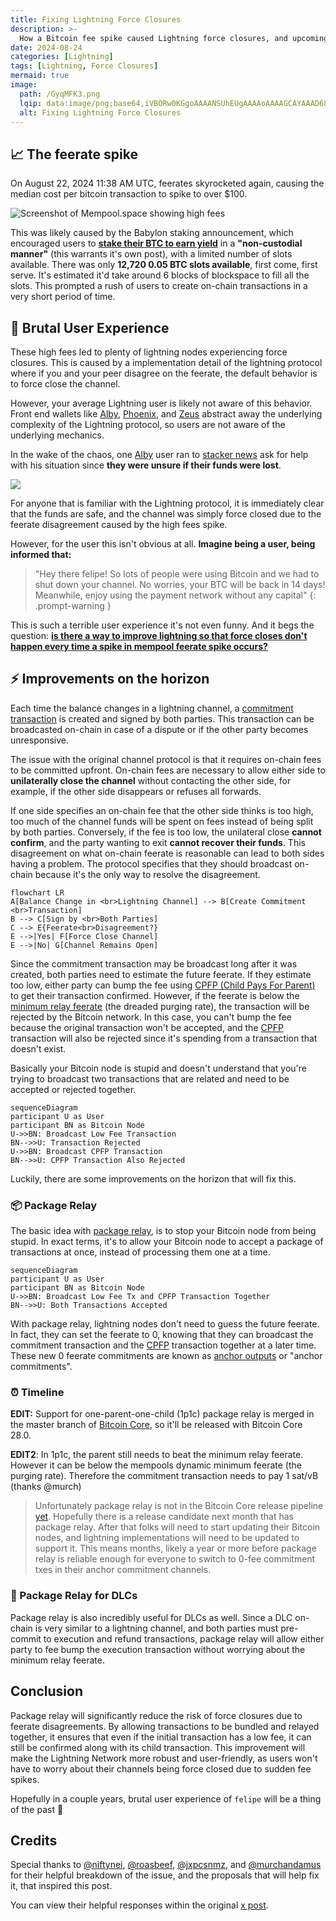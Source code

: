 ```yaml
---
title: Fixing Lightning Force Closures
description: >-
  How a Bitcoin fee spike caused Lightning force closures, and upcoming fixes to prevent them.
date: 2024-08-24
categories: [Lightning]
tags: [Lightning, Force Closures]
mermaid: true
image:
  path: /GyqMFK3.png
  lqip: data:image/png;base64,iVBORw0KGgoAAAANSUhEUgAAAAoAAAAGCAYAAAD68A/GAAAAAklEQVR4AewaftIAAADiSURBVAXBT0+CYADA4R+vhEkIBJnpMqfrzyEvrg9Q9gFalz5ox9bZu2u52arpXDrMSTiMeEGl51FuOp0sDAK265Ra65K7h3vm33Neul2yTUK/N0AIFVUma05bZ4itxDILPD0+oxcNfsMIY0+l2awSyQyRyhjdMKjXyoRRjBCQUzJ8f8ntdZvzizo7+V3UauOEr/EEpWLxM/HQ7DIkktXMo/c6ZDSaopsO6l/g4xyYlGwTKQe4qcJxtYLiagTegqNDlzjZIBwtR7RY8t7/JG+ZlNpXFOsNCvs2H29D4lXEZjblH6/3WVc4HwGeAAAAAElFTkSuQmCC
  alt: Fixing Lightning Force Closures
---
```


## 📈 The feerate spike

On August 22, 2024 11:38 AM UTC, feerates skyrocketed again, causing the median cost per bitcoin transaction to spike to over $100.

![Screenshot of Mempool.space showing high fees](https://i.imgur.com/w2SVfg0.png)

This was likely caused by the Babylon staking announcement, which encouraged users to [**stake their BTC to earn yield**](https://twitter.com/babylonlabs_io/status/1827039016098672672) in a **"non-custodial manner"** (this warrants it's own post), with a limited number of slots available. There was only **12,720 0.05 BTC slots available**, first come, first serve. It's estimated it'd take around 6 blocks of blockspace to fill all the slots. This prompted a rush of users to create on-chain transactions in a very short period of time.

## 🤬 Brutal User Experience

These high fees led to plenty of lightning nodes experiencing force closures. This is caused by a implementation detail of the lightning protocol where if you and your peer disagree on the feerate, the default behavior is to force close the channel.

However, your average Lightning user is likely not aware of this behavior. Front end wallets like [Alby](https://getalby.com/), [Phoenix](https://phoenix.acinq.co/), and [Zeus](https://zeusln.com/) abstract away the underlying complexity of the Lightning protocol, so users are not aware of the underlying mechanics.

In the wake of the chaos, one [Alby](https://getalby.com/) user ran to [stacker news](https://stacker.news/items/658124) ask for help with his situation since **they were unsure if their funds were lost**.

[![](https://i.imgur.com/mKIM1OO.png)](https://stacker.news/items/658124)

For anyone that is familiar with the Lightning protocol, it is immediately clear that the funds are safe, and the channel was simply force closed due to the feerate disagreement caused by the high fees spike.

However, for the user this isn't obvious at all. **Imagine being a user, being informed that:**

> "Hey there felipe! So lots of people were using Bitcoin and we had to shut down your channel. No worries, your BTC will be back in 14 days! Meanwhile, enjoy using the payment network without any capital"
{: .prompt-warning }

This is such a terrible user experience it's not even funny. And it begs the question: [**is there a way to improve lightning so that force closes don't happen every time a spike in mempool feerate spike occurs?**](https://x.com/matthewjablack/status/1826741851178832318)

## ⚡️ Improvements on the horizon

Each time the balance changes in a lightning channel, a [commitment transaction](https://bitcoinops.org/en/topics/anchor-outputs/) is created and signed by both parties. This transaction can be broadcasted on-chain in case of a dispute or if the other party becomes unresponsive.

The issue with the original channel protocol is that it requires on-chain fees to be committed upfront. On-chain fees are necessary to allow either side to **unilaterally close the channel** without contacting the other side, for example, if the other side disappears or refuses all forwards.

If one side specifies an on-chain fee that the other side thinks is too high, too much of the channel funds will be spent on fees instead of being split by both parties. Conversely, if the fee is too low, the unilateral close **cannot confirm**, and the party wanting to exit **cannot recover their funds**. This disagreement on what on-chain feerate is reasonable can lead to both sides having a problem. The protocol specifies that they should broadcast on-chain because it's the only way to resolve the disagreement.

```mermaid
flowchart LR
A[Balance Change in <br>Lightning Channel] --> B[Create Commitment <br>Transaction]
B --> C[Sign by <br>Both Parties]
C --> E{Feerate<br>Disagreement?}
E -->|Yes| F[Force Close Channel]
E -->|No| G[Channel Remains Open]
```

Since the commitment transaction may be broadcast long after it was created, both parties need to estimate the future feerate. If they estimate too low, either party can bump the fee using [CPFP (Child Pays For Parent)](https://bitcoinops.org/en/topics/cpfp/) to get their transaction confirmed. However, if the feerate is below the [minimum relay feerate](https://btcinformation.org/en/glossary/minimum-relay-fee) (the dreaded purging rate), the transaction will be rejected by the Bitcoin network. In this case, you can't bump the fee because the original transaction won't be accepted, and the [CPFP](https://bitcoinops.org/en/topics/cpfp/) transaction will also be rejected since it's spending from a transaction that doesn't exist.

Basically your Bitcoin node is stupid and doesn't understand that you're trying to broadcast two transactions that are related and need to be accepted or rejected together.

```mermaid
sequenceDiagram
participant U as User
participant BN as Bitcoin Node
U->>BN: Broadcast Low Fee Transaction
BN-->>U: Transaction Rejected
U->>BN: Broadcast CPFP Transaction
BN-->>U: CPFP Transaction Also Rejected
```

Luckily, there are some improvements on the horizon that will fix this.

### 📦 Package Relay

The basic idea with [package relay](https://bitcoinops.org/en/topics/package-relay/), is to stop your Bitcoin node from being stupid. In exact terms, it's to allow your Bitcoin node to accept a package of transactions at once, instead of processing them one at a time.

```mermaid
sequenceDiagram
participant U as User
participant BN as Bitcoin Node
U->>BN: Broadcast Low Fee Tx and CPFP Transaction Together
BN-->>U: Both Transactions Accepted
```

With package relay, lightning nodes don't need to guess the future feerate. In fact, they can set the feerate to 0, knowing that they can broadcast the commitment transaction and the [CPFP](https://bitcoinops.org/en/topics/cpfp/) transaction together at a later time. These new 0 feerate commitments are known as [anchor outputs](https://bitcoinops.org/en/topics/anchor-outputs/) or "anchor commitments".

### ⏰ Timeline

**EDIT:** Support for one-parent-one-child (1p1c) package relay is merged in the master branch of [Bitcoin Core](https://github.com/bitcoin/bitcoin/pull/27463), so it'll be released with Bitcoin Core 28.0.

**EDIT2**: In 1p1c, the parent still needs to beat the minimum relay feerate. However it can be below the mempools dynamic minimum feerate (the purging rate). Therefore the commitment transaction needs to pay 1 sat/vB (thanks @murch)

> Unfortunately package relay is not in the Bitcoin Core release pipeline [yet](https://github.com/bitcoin/bitcoin/issues/27463). Hopefully there is a release candidate next month that has package relay. After that folks will need to start updating their Bitcoin nodes, and lightning implementations will need to be updated to support it. This means months, likely a year or more before package relay is reliable enough for everyone to switch to 0-fee commitment txes in their anchor commitment channels.

### 🔮 Package Relay for DLCs

Package relay is also incredibly useful for DLCs as well. Since a DLC on-chain is very similar to a lightning channel, and both parties must pre-commit to execution and refund transactions, package relay will allow either party to fee bump the execution transaction without worrying about the minimum relay feerate.

## Conclusion

Package relay will significantly reduce the risk of force closures due to feerate disagreements. By allowing transactions to be bundled and relayed together, it ensures that even if the initial transaction has a low fee, it can still be confirmed along with its child transaction. This improvement will make the Lightning Network more robust and user-friendly, as users won't have to worry about their channels being force closed due to sudden fee spikes.

Hopefully in a couple years, brutal user experience of `felipe` will be a thing of the past 🤞

## Credits

Special thanks to [@niftynei](https://x.com/niftynei/status/1826782262140014811), [@roasbeef](https://x.com/roasbeef/status/1826746092190663053), [@jxpcsnmz](https://x.com/jxpcsnmz/status/1826748241037459515), and [@murchandamus](https://x.com/murchandamus/status/1827884828559052903) for their helpful breakdown of the issue, and the proposals that will help fix it, that inspired this post.

You can view their helpful responses within the original [x post](https://x.com/matthewjablack/status/1826741851178832318).
